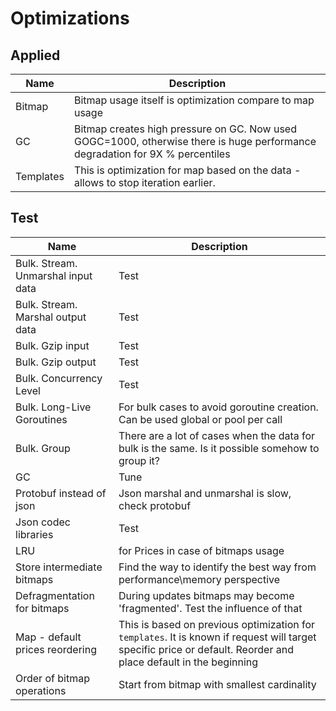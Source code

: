 # Optimizations

## Applied
|Name|Description|
|---|---|
|Bitmap|Bitmap usage itself is optimization compare to map usage|
|GC|Bitmap creates high pressure on GC. Now used GOGC=1000, otherwise there is huge performance degradation for 9X % percentiles|
|Templates|This is optimization for map based on the data - allows to stop iteration earlier.

## Test

|Name|Description|
|---|---|
|Bulk. Stream. Unmarshal input data|Test|
|Bulk. Stream. Marshal output data|Test|
|Bulk. Gzip input|Test|
|Bulk. Gzip output|Test|
|Bulk. Concurrency Level|Test|
|Bulk. Long-Live Goroutines|For bulk cases to avoid goroutine creation. Can be used global or pool per call|
|Bulk. Group|There are a lot of cases when the data for bulk is the same. Is it possible somehow to group it?|
|GC|Tune|
|Protobuf instead of json|Json marshal and unmarshal is slow, check protobuf|
|Json codec libraries|Test|
|LRU|for Prices in case of bitmaps usage|
|Store intermediate bitmaps|Find the way to identify the best way from performance\memory perspective| 
|Defragmentation for bitmaps|During updates bitmaps may become 'fragmented'. Test the influence of that|
|Map - default prices reordering|This is based on previous optimization for `templates`. It is known if request will target specific price or default. Reorder and place default in the beginning|
|Order of bitmap operations|Start from bitmap with smallest cardinality|